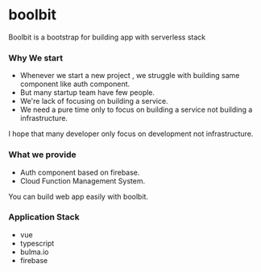 # boolbit
Boolbit is a bootstrap for building app with serverless stack

### Why We start

* Whenever we start a new project , we struggle with building same component like auth component.
* But many startup team have few people.
* We're lack of focusing on building a service. 
* We need a pure time only to focus on building a service not building a infrastructure. 

I hope that many developer only focus on development not infrastructure.

### What we provide

* Auth component based on firebase.
* Cloud Function Management System.

You can build web app easily with boolbit.

### Application Stack
* vue
* typescript
* bulma.io
* firebase
